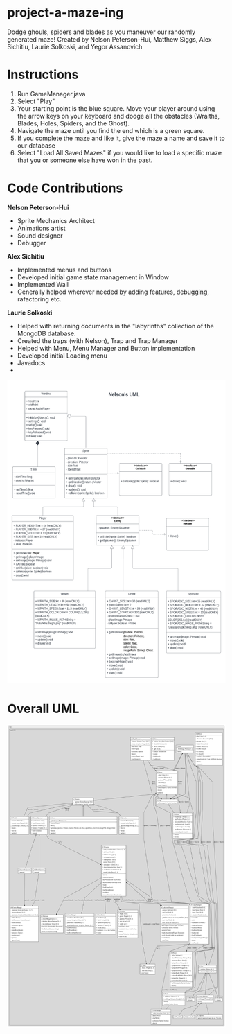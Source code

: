 # project-a-maze-ing
Dodge ghouls, spiders and blades as you maneuver our randomly generated maze! Created by Nelson Peterson-Hui, Matthew Siggs, Alex Sichitiu, Laurie Solkoski, and Yegor Assanovich

# Instructions
1. Run GameManager.java
2. Select "Play"
3. Your starting point is the blue square. Move your player around using the 
arrow keys on your keyboard and dodge all the obstacles (Wraiths, Blades, Holes, Spiders, and the Ghost).
4. Navigate the maze until you find the end which is a green square.
5. If you complete the maze and like it, give the maze a name and save it to our database
6. Select "Load All Saved Mazes" if you would like to load a specific maze that you or someone else have won in the past.

# Code Contributions

**Nelson Peterson-Hui**
* Sprite Mechanics Architect
* Animations artist
* Sound designer
* Debugger 

**Alex Sichitiu**
* Implemented menus and buttons
* Developed initial game state management in Window
* Implemented Wall
* Generally helped wherever needed by adding features, debugging, rafactoring etc.

**Laurie Solkoski**
* Helped with returning documents in the "labyrinths" collection of the MongoDB database.
* Created the traps (with Nelson), Trap and Trap Manager
* Helped with Menu, Menu Manager and Button implementation
* Developed initial Loading menu
* Javadocs
* 

<img width="600" height="700" src="images/Comp 2522 a-maze-ing project UML class diagrams - Nelson.png">

# Overall UML
<img width="600" height="700" src="images/UML.png">
